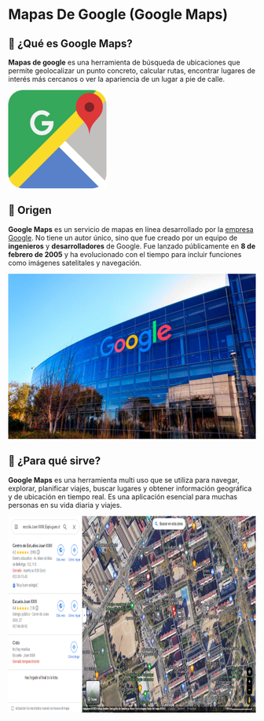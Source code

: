 # Mapas De Google (Google Maps)
## 📍 ¿Qué es Google Maps?
**Mapas de google** es una herramienta de búsqueda de ubicaciones que permite geolocalizar un punto concreto, calcular rutas, encontrar lugares de interés más cercanos o ver la apariencia de un lugar a pie de calle.

<img src="google-maps-old-icon-1024x1024-wcyun7p6.png" alt="Logo" width="200" height="200" />

## 📍 Origen
**Google Maps** es un servicio de mapas en línea desarrollado por la [empresa Google](https://www.google.com/intl/es_es/business/ "empresa Google"). No tiene un autor único, sino que fue creado por un equipo de **ingenieros** y **desarrolladores** de Google. Fue lanzado públicamente en **8 de febrero de 2005** y ha evolucionado con el tiempo para incluir funciones como imágenes satelitales y navegación.

![Oficina Google](https://github.com/junhao2005/SMX2M8UF1A1HistoriaWebMAR121989mapasdeGoogleJunHaoXiang/blob/main/shutterstock_552493561.jpg)
## 📍 ¿Para qué sirve?
**Google Maps** es una herramienta multi uso que se utiliza para navegar, explorar, planificar viajes, buscar lugares y obtener información geográfica y de ubicación en tiempo real. Es una aplicación esencial para muchas personas en su vida diaria y viajes.

<img src="Captura de pantalla 2023-10-07 133156.png" alt="Logo" width="600" height="400" />






